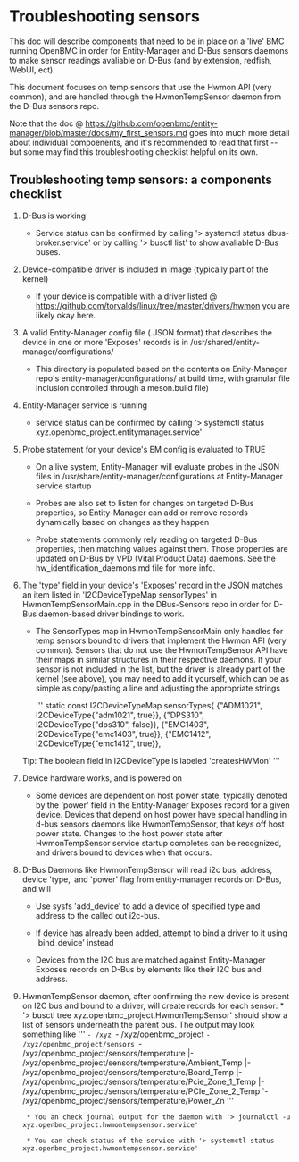# Troubleshooting sensors

This doc will describe components that need to be in place on a 'live' BMC
running OpenBMC in order for Entity-Manager and D-Bus sensors daemons to make
sensor readings avaliable on D-Bus (and by extension, redfish, WebUI, ect).

This document focuses on temp sensors that use the Hwmon API (very common), and
are handled through the HwmonTempSensor daemon from the D-Bus sensors repo.

Note that the doc @ https://github.com/openbmc/entity-manager/blob/master/docs/my_first_sensors.md
goes into much more detail about individual compoenents, and it's recommended to
read that first -- but some may find this troubleshooting checklist helpful
on its own.

## Troubleshooting temp sensors: a components checklist

1. D-Bus is working 
    * Service status can be confirmed by calling
    '> systemctl status dbus-broker.service' or by calling '> busctl list' to show avaliable D-Bus buses.

2. Device-compatible driver is included in image (typically part of the kernel)
    * If your device is compatible with a driver listed @ https://github.com/torvalds/linux/tree/master/drivers/hwmon you are likely okay here.
	
3. A valid Entity-Manager config file (.JSON format) that describes the device in one or more 'Exposes' records is in /usr/shared/entity-manager/configurations/
    * This directory is populated based on the contents on Enity-Manager repo's entity-manager/configurations/ at build time, with granular file inclusion controlled through a meson.build file)
		
4. Entity-Manager service is running
    * service status can be confirmed by calling '> systemctl status xyz.openbmc_project.entitymanager.service'
	
5. Probe statement for your device's EM config is evaluated to TRUE
    * On a live system, Entity-Manager will evaluate probes in the JSON files in /usr/share/entity-manager/configurations at Entity-Manager service startup

    * Probes are also set to listen for changes on targeted D-Bus properties, so Entity-Manager can add or remove records dynamically based on changes as they happen

    * Probe statements commonly rely reading on targeted D-Bus properties, then matching values against them. Those properties are updated on D-Bus by VPD (Vital Product Data)
    daemons. See the hw_identification_daemons.md file for more info. 
     

6. The 'type' field in your device's 'Exposes' record in the JSON matches an item listed in 'I2CDeviceTypeMap sensorTypes' in HwmonTempSensorMain.cpp in the DBus-Sensors repo in order
   for D-Bus daemon-based driver bindings to work.
   
    * The SensorTypes map in HwmonTempSensorMain only handles for temp sensors bound to drivers that implement the Hwmon API (very common). 
	  Sensors that do not use the HwmonTempSensor API have their maps in similar structures in their respective daemons. If your sensor is not
	  included in the list, but the driver is already part of the kernel (see above), you may need to add it yourself, which can be as simple as
	  copy/pasting a line and adjusting the appropriate strings
	  
	  '''
static const I2CDeviceTypeMap sensorTypes{
    {"ADM1021", I2CDeviceType{"adm1021", true}},
    {"DPS310", I2CDeviceType{"dps310", false}},
    {"EMC1403", I2CDeviceType{"emc1403", true}},
    {"EMC1412", I2CDeviceType{"emc1412", true}},
	
	
	Tip: The boolean field in I2CDeviceType is labeled 'createsHWMon'
'''

7. Device hardware works, and is powered on

    * Some devices are dependent on host power state, typically denoted by the 'power' field in the Entity-Manager Exposes record for a given device. 
	  Devices that depend on host power have special handling in d-bus sensors daemons like HwmonTempSensor, that keys off host power state.
	  Changes to the host power state after HwmonTempSensor service startup completes can be recognized, and drivers bound to devices when that occurs.

8. D-Bus Daemons like HwmonTempSensor will read i2c bus, address, device 'type,' and 'power' flag from entity-manager records on D-Bus, and will
    * Use sysfs 'add_device' to add a device of specified type and address to the called out i2c-bus.
	
    * If device has already been added, attempt to bind a driver to it using 'bind_device' instead
	
	* Devices from the I2C bus are matched against Entity-Manager Exposes records on D-Bus by elements like their I2C bus and address.


9. HwmonTempSensor daemon, after confirming the new device is present on I2C bus and bound to a driver, will create records for each sensor:
		* '> busctl tree xyz.openbmc_project.HwmonTempSensor' should show a list of sensors underneath the parent bus.
		   The output may look something like 
		   '''
`- /xyz
  `- /xyz/openbmc_project
    `- /xyz/openbmc_project/sensors
      `- /xyz/openbmc_project/sensors/temperature
        |- /xyz/openbmc_project/sensors/temperature/Ambient_Temp
        |- /xyz/openbmc_project/sensors/temperature/Board_Temp
        |- /xyz/openbmc_project/sensors/temperature/Pcie_Zone_1_Temp
        |- /xyz/openbmc_project/sensors/temperature/PCIe_Zone_2_Temp
        `- /xyz/openbmc_project/sensors/temperature/Power_Zn
'''

		* You an check journal output for the daemon with '> journalctl -u xyz.openbmc_project.hwmontempsensor.service'
		
		* You can check status of the service with '> systemctl status xyz.openbmc_project.hwmontempsensor.service'